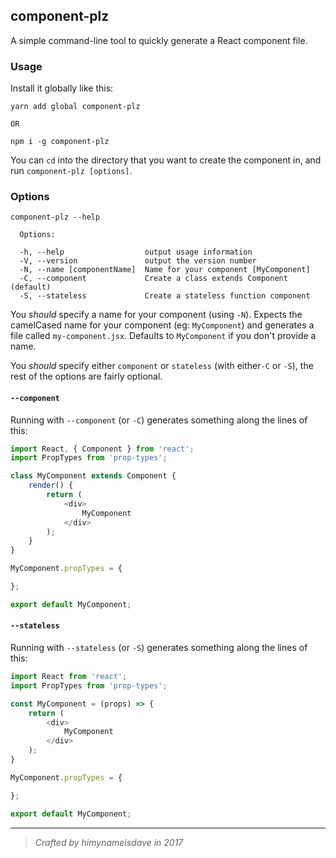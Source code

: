 ## component-plz

A simple command-line tool to quickly generate a React component file.

### Usage

Install it globally like this:

```
yarn add global component-plz

OR

npm i -g component-plz
```

You can `cd` into the directory that you want to create the component in, and run `component-plz [options]`.

### Options

```
component-plz --help

  Options:

  -h, --help                  output usage information
  -V, --version               output the version number
  -N, --name [componentName]  Name for your component [MyComponent]
  -C, --component             Create a class extends Component (default)
  -S, --stateless             Create a stateless function component
```

You *should* specify a name for your component (using `-N`). Expects the camelCased name for your component (eg: `MyComponent`) and generates a file called `my-component.jsx`. Defaults to `MyComponent` if you don't provide a name.

You *should* specify either `component` or `stateless` (with either`-C` or `-S`), the rest of the options are fairly optional.

#### **`--component`**

Running with `--component` (or `-C`) generates something along the lines of this:

```js
import React, { Component } from 'react';
import PropTypes from 'prop-types';

class MyComponent extends Component {
    render() {
        return (
            <div>
                MyComponent
            </div>
        );
    }
}

MyComponent.propTypes = {

};

export default MyComponent;

```


#### **`--stateless`**

Running with `--stateless` (or `-S`) generates something along the lines of this:

```js
import React from 'react';
import PropTypes from 'prop-types';

const MyComponent = (props) => {
    return (
        <div>
            MyComponent
        </div>
    );
}

MyComponent.propTypes = {

};

export default MyComponent;

```


---

> *Crafted by himynameisdave in 2017*
